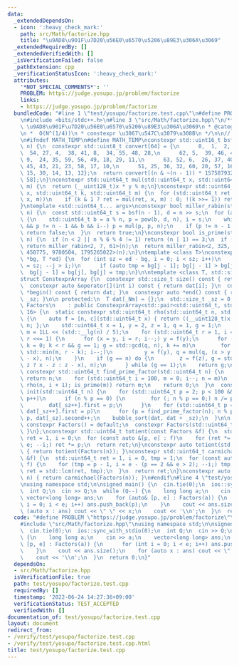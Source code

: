 ```yaml
---
data:
  _extendedDependsOn:
  - icon: ':heavy_check_mark:'
    path: src/Math/factorize.hpp
    title: "\u9AD8\u901F\u7D20\u56E0\u6570\u5206\u89E3\u306A\u3069"
  _extendedRequiredBy: []
  _extendedVerifiedWith: []
  _isVerificationFailed: false
  _pathExtension: cpp
  _verificationStatusIcon: ':heavy_check_mark:'
  attributes:
    '*NOT_SPECIAL_COMMENTS*': ''
    PROBLEM: https://judge.yosupo.jp/problem/factorize
    links:
    - https://judge.yosupo.jp/problem/factorize
  bundledCode: "#line 1 \"test/yosupo/factorize.test.cpp\"\n#define PROBLEM \"https://judge.yosupo.jp/problem/factorize\"\
    \n#include <bits/stdc++.h>\n#line 3 \"src/Math/factorize.hpp\"\n/**\n * @title\
    \ \u9AD8\u901F\u7D20\u56E0\u6570\u5206\u89E3\u306A\u3069\n * @category \u6570\u5B66\
    \n *  O(N^(1/4))\n * constexpr \u3067\u547C\u3079\u308B\n */\n\n// BEGIN CUT HERE\n\
    \n#ifndef MATH_TEMP\n#define MATH_TEMP\nconstexpr std::uint16_t bsf(std::uint64_t\
    \ n) {\n  constexpr std::uint8_t convert[64] = {\n      0,  1,  2,  53, 3,  7,\
    \  54, 27, 4,  38, 41, 8,  34, 55, 48, 28,\n      62, 5,  39, 46, 44, 42, 22,\
    \ 9,  24, 35, 59, 56, 49, 18, 29, 11,\n      63, 52, 6,  26, 37, 40, 33, 47, 61,\
    \ 45, 43, 21, 23, 58, 17, 10,\n      51, 25, 36, 32, 60, 20, 57, 16, 50, 31, 19,\
    \ 15, 30, 14, 13, 12};\n  return convert[(n & ~(n - 1)) * 157587932685088877 >>\
    \ 58];\n}\nconstexpr std::uint64_t mul(std::uint64_t x, std::uint64_t y, std::uint64_t\
    \ m) {\n  return (__uint128_t)x * y % m;\n}\nconstexpr std::uint64_t pow(std::uint64_t\
    \ x, std::uint64_t k, std::uint64_t m) {\n  for (std::uint64_t ret = 1;; x = mul(x,\
    \ x, m))\n    if (k & 1 ? ret = mul(ret, x, m) : 0; !(k >>= 1)) return ret;\n\
    }\ntemplate <std::uint64_t... args>\nconstexpr bool miller_rabin(std::uint64_t\
    \ n) {\n  const std::uint64_t s = bsf(n - 1), d = n >> s;\n  for (auto a : {args...})\
    \ {\n    std::uint64_t b = a % n, p = pow(b, d, n), i = s;\n    while (p != 1\
    \ && p != n - 1 && b && i--) p = mul(p, p, n);\n    if (p != n - 1 && i != s)\
    \ return false;\n  }\n  return true;\n}\nconstexpr bool is_prime(std::uint64_t\
    \ n) {\n  if (n < 2 || n % 6 % 4 != 1) return (n | 1) == 3;\n  if (n < UINT_MAX)\
    \ return miller_rabin<2, 7, 61>(n);\n  return miller_rabin<2, 325, 9375, 28178,\
    \ 450775, 9780504, 1795265022>(n);\n}\ntemplate <class T>\nconstexpr void bubble_sort(T\
    \ *bg, T *ed) {\n  for (int sz = ed - bg, i = 0; i < sz; i++)\n    for (int j\
    \ = sz; --j > i;)\n      if (auto tmp = bg[j - 1]; bg[j - 1] > bg[j])\n      \
    \  bg[j - 1] = bg[j], bg[j] = tmp;\n}\n\ntemplate <class T, std::size_t _Nm>\n\
    struct ConstexprArray {\n  constexpr std::size_t size() const { return _sz; }\n\
    \  constexpr auto &operator[](int i) const { return dat[i]; }\n  constexpr auto\
    \ *begin() const { return dat; }\n  constexpr auto *end() const { return dat +\
    \ _sz; }\n\n protected:\n  T dat[_Nm] = {};\n  std::size_t _sz = 0;\n};\nclass\
    \ Factors\n    : public ConstexprArray<std::pair<std::uint64_t, std::uint16_t>,\
    \ 16> {\n  static constexpr std::uint64_t rho(std::uint64_t n, std::uint64_t c)\
    \ {\n    auto f = [n, c](std::uint64_t x) { return ((__uint128_t)x * x + c) %\
    \ n; };\n    std::uint64_t x = 1, y = 2, z = 1, q = 1, g = 1;\n    const std::uint64_t\
    \ m = 1LL << (std::__lg(n) / 5);\n    for (std::uint64_t r = 1, i = 0; g == 1;\
    \ r <<= 1) {\n      for (x = y, i = r; i--;) y = f(y);\n      for (std::uint64_t\
    \ k = 0; k < r && g == 1; g = std::gcd(q, n), k += m)\n        for (z = y, i =\
    \ std::min(m, r - k); i--;)\n          y = f(y), q = mul(q, (x > y ? x - y : y\
    \ - x), n);\n    }\n    if (g == n) do {\n        z = f(z), g = std::gcd((x >\
    \ z ? x - z : z - x), n);\n      } while (g == 1);\n    return g;\n  }\n  static\
    \ constexpr std::uint64_t find_prime_factor(std::uint64_t n) {\n    if (is_prime(n))\
    \ return n;\n    for (std::uint64_t i = 100, m = 0; i--; n = m)\n      if (m =\
    \ rho(n, i + 1); is_prime(m)) return m;\n    return 0;\n  }\n  constexpr void\
    \ init(std::uint64_t n) {\n    for (std::uint64_t p = 2; p < 100 && p * p <= n;\
    \ p++)\n      if (n % p == 0) {\n        for (; n % p == 0;) n /= p, dat[_sz].second++;\n\
    \        dat[_sz++].first = p;\n      }\n    for (std::uint64_t p = 0; n > 1;\
    \ dat[_sz++].first = p)\n      for (p = find_prime_factor(n); n % p == 0;) n /=\
    \ p, dat[_sz].second++;\n    bubble_sort(dat, dat + _sz);\n  }\n\n public:\n \
    \ constexpr Factors() = default;\n  constexpr Factors(std::uint64_t n) { init(n);\
    \ }\n};\nconstexpr std::uint64_t totient(const Factors &f) {\n  std::uint64_t\
    \ ret = 1, i = 0;\n  for (const auto &[p, e] : f)\n    for (ret *= p - 1, i =\
    \ e; --i;) ret *= p;\n  return ret;\n}\nconstexpr auto totient(std::uint64_t n)\
    \ { return totient(Factors(n)); }\nconstexpr std::uint64_t carmichael(const Factors\
    \ &f) {\n  std::uint64_t ret = 1, i = 0, tmp = 1;\n  for (const auto &[p, e] :\
    \ f) {\n    for (tmp = p - 1, i = e - (p == 2 && e > 2); --i;) tmp *= p;\n   \
    \ ret = std::lcm(ret, tmp);\n  }\n  return ret;\n}\nconstexpr auto carmichael(std::uint64_t\
    \ n) { return carmichael(Factors(n)); }\n#endif\n#line 4 \"test/yosupo/factorize.test.cpp\"\
    \nusing namespace std;\n\nsigned main() {\n  cin.tie(0);\n  ios::sync_with_stdio(0);\n\
    \  int Q;\n  cin >> Q;\n  while (Q--) {\n    long long a;\n    cin >> a;\n   \
    \ vector<long long> ans;\n    for (auto& [p, e] : Factors(a)) {\n      for (int\
    \ i = 0; i < e; i++) ans.push_back(p);\n    }\n    cout << ans.size();\n    for\
    \ (auto x : ans) cout << \" \" << x;\n    cout << '\\n';\n  }\n  return 0;\n}\n"
  code: "#define PROBLEM \"https://judge.yosupo.jp/problem/factorize\"\n#include <bits/stdc++.h>\n\
    #include \"src/Math/factorize.hpp\"\nusing namespace std;\n\nsigned main() {\n\
    \  cin.tie(0);\n  ios::sync_with_stdio(0);\n  int Q;\n  cin >> Q;\n  while (Q--)\
    \ {\n    long long a;\n    cin >> a;\n    vector<long long> ans;\n    for (auto&\
    \ [p, e] : Factors(a)) {\n      for (int i = 0; i < e; i++) ans.push_back(p);\n\
    \    }\n    cout << ans.size();\n    for (auto x : ans) cout << \" \" << x;\n\
    \    cout << '\\n';\n  }\n  return 0;\n}"
  dependsOn:
  - src/Math/factorize.hpp
  isVerificationFile: true
  path: test/yosupo/factorize.test.cpp
  requiredBy: []
  timestamp: '2022-06-24 14:27:36+09:00'
  verificationStatus: TEST_ACCEPTED
  verifiedWith: []
documentation_of: test/yosupo/factorize.test.cpp
layout: document
redirect_from:
- /verify/test/yosupo/factorize.test.cpp
- /verify/test/yosupo/factorize.test.cpp.html
title: test/yosupo/factorize.test.cpp
---
```

